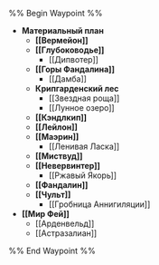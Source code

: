 %% Begin Waypoint %%
- **Материальный план**
	- **[[Вермейон]]**
	- **[[Глубоководье]]**
		- [[Дипвотер]]
	- **[[Горы Фандалина]]**
		- [[Дамба]]
	- **Крипгарденский лес**
		- [[Звездная роща]]
		- [[Лунное озеро]]
	- **[[Кэндлкип]]**
	- **[[Лейлон]]**
	- **[[Маэрин]]**
		- [[Ленивая Ласка]]
	- **[[Миствуд]]**
	- **[[Невервинтер]]**
		- [[Ржавый Якорь]]
	- **[[Фандалин]]**
	- **[[Чульт]]**
		- [[Гробница Аннигиляции]]
- **[[Мир Фей]]**
	- [[Арденвельд]]
	- [[Астразалиан]]

%% End Waypoint %%
